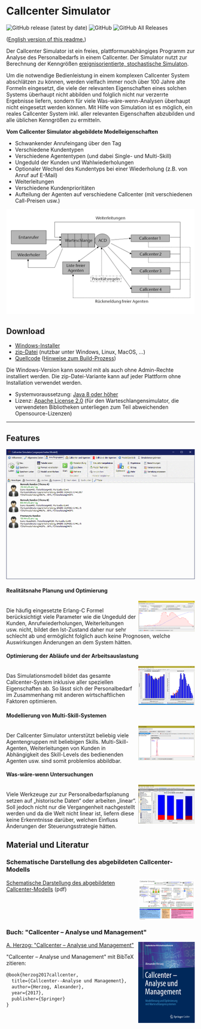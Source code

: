 # Callcenter Simulator

![GitHub release (latest by date)](https://img.shields.io/github/v/release/a-herzog/callcenter-simulator)
![GitHub](https://img.shields.io/github/license/a-herzog/callcenter-simulator)
![GitHub All Releases](https://img.shields.io/github/downloads/a-herzog/callcenter-simulator/total)

([English version of this readme.](README_en.md))

Der Callcenter Simulator ist ein freies, plattformunabhängiges Programm zur Analyse des Personalbedarfs in einem Callcenter. Der Simulator nutzt zur Berechnung der Kenngrößen [ereignisorientierte, stochastische Simulaton](https://en.wikipedia.org/wiki/Discrete-event_simulation "Wikipedia").

Um die notwendige Bedienleistung in einem komplexen Callcenter System abschlätzen zu können, werden vielfach immer noch über 100 Jahre alte Formeln eingesetzt, die viele der relevanten Eigenschaften eines solchen Systems überhaupt nicht abbilden und folglich nicht nur verzerrte Ergebnisse liefern, sondern für viele Was-wäre-wenn-Analysen überhaupt nicht eingesetzt werden können. Mit Hilfe von Simulation ist es möglich, ein reales Callcenter System inkl. aller relevanten Eigenschaften abzubilden und alle üblichen Kenngrößen zu ermitteln.

**Vom Callcenter Simulator abgebildete Modelleigenschaften**

* Schwankender Anrufeingang über den Tag
* Verschiedene Kundentypen
* Verschiedene Agententypen (und dabei Single- und Multi-Skill)
* Ungeduld der Kunden und Wahlwiederholungen
* Optionaler Wechsel des Kundentyps bei einer Wiederholung (z.B. von Anruf auf E-Mail)
* Weiterleitungen
* Verschiedene Kundenprioritäten
* Aufteilung der Agenten auf verschiedene Callcenter (mit verschiedenen Call-Preisen usw.)

![Modell](Images/Model_de.gif)

## Download

* [Windows-Installer](https://github.com/A-Herzog/Callcenter-Simulator/releases/latest/download/CallcenterSimulatorSetup.exe)
* [zip-Datei](https://github.com/A-Herzog/Callcenter-Simulator/releases/latest/download/CallcenterSimulator.zip) (nutzbar unter Windows, Linux, MacOS, ...)
* [Quellcode](https://github.com/A-Herzog/Callcenter-Simulator/releases/latest/) ([Hinweise zum Build-Prozess](BUILD.md))

Die Windows-Version kann sowohl mit als auch ohne Admin-Rechte installiert werden. Die zip-Datei-Variante kann auf jeder Plattform ohne Installation verwendet werden.

* Systemvoraussetzung: [Java 8 oder höher](https://adoptopenjdk.net/ "Java von adoptopenjdk.net herunterladen")
* Lizenz: [Apache License 2.0](https://opensource.org/licenses/Apache-2.0) (für den Warteschlangensimulator, die verwendeten Bibliotheken unterliegen zum Teil abweichenden Opensource-Lizenzen)

---

## Features

![Screenshot](Images/Screenshot_de.png)

#### Realitätsnahe Planung und Optimierung

[<img src="Images/Screenshot_de_editor.png" style="float: right; max-width: 30%; padding-left: 5px;">](Images/Screenshot_de_editor.png "Anklicken für große Ansicht")  
Die häufig eingesetzte Erlang-C Formel berücksichtigt viele Parameter wie die Ungeduld der Kunden, Anrufwiederholungen, Weiterleitungen usw. nicht, bildet den Ist-Zustand daher nur sehr schlecht ab und ermöglicht folglich auch keine Prognosen, welche Auswirkungen Änderungen an dem System hätten.
<br clear="both">

#### Optimierung der Abläufe und der Arbeitsauslastung

[<img src="Images/Screenshot_de_optimizer.png" style="float: right; max-width: 30%; padding-left: 5px;">](Images/Screenshot_de_optimizer.png "Anklicken für große Ansicht")  
Das Simulationsmodell bildet das gesamte Callcenter-System inklusive aller speziellen Eigenschaften ab. So lässt sich der Personalbedarf im Zusammenhang mit anderen wirtschaftlichen Faktoren optimieren.
<br clear="both">

#### Modellierung von Multi-Skill-Systemen

[<img src="Images/Screenshot_de_skills.png" style="float: right; max-width: 30%; padding-left: 5px;">](Images/Screenshot_de_skills.png "Anklicken für große Ansicht")  
Der Callcenter Simulator unterstützt beliebig viele Agentengruppen mit beliebigen Skills. Multi-Skill-Agenten, Weiterleitungen von Kunden in Abhängigkeit des Skill-Levels des bedienenden Agenten usw. sind somit problemlos abbildbar.
<br clear="both">

#### Was-wäre-wenn Untersuchungen

[<img src="Images/Screenshot_de_statistics.png" style="float: right; max-width: 30%; padding-left: 5px;">](Images/Screenshot_de_statistics.png "Anklicken für große Ansicht")  
Viele Werkzeuge zur zur Personalbedarfsplanung setzen auf „historische Daten“ oder arbeiten „linear“. Soll jedoch nicht nur die Vergangenheit nachgestellt werden und da die Welt nicht linear ist, liefern diese keine Erkenntnisse darüber, welchen Einfluss Änderungen der Steuerungsstrategie hätten.
<br clear="both">

## Material und Literatur

### Schematische Darstellung des abgebildeten Callcenter-Modells

[<img src="Images/CallcenterSimulatorModell_de-small.png" style="float: right; max-width: 30%; padding-left: 5px">](https://a-herzog.github.io/Callcenter-Simulator/CallcenterSimulatorModell_de.pdf)

[Schematische Darstellung des abgebildeten Callcenter-Modells](https://a-herzog.github.io/Callcenter-Simulator/CallcenterSimulatorModell_de.pdf) (pdf)
<br clear="both">

### Buch: "Callcenter – Analyse und Management"

[<img src="Images/CoverHerzogCallcenterAnalyseUndManagement-small.png" style="float: right; max-width: 30%; padding-left: 5px">](https://www.springer.com/de/book/9783658183080)

[A. Herzog: "Callcenter – Analyse und Management"](https://www.springer.com/de/book/9783658183080)

"Callcenter – Analyse und Management" mit BibTeX zitieren:

    @book{herzog2017callcenter,
      title={Callcenter--Analyse und Management},
      author={Herzog, Alexander},
      year={2017},
      publisher={Springer}
    }